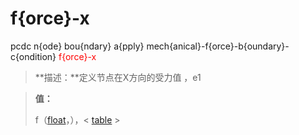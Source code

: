 # f{orce}-x
pcdc n{ode} bou{ndary} a{pply} mech{anical}-f{orce}-b{oundary}-c{ondition} <span style='color: red;'>f{orce}-x</span>
> **描述：**定义节点在X方向的受力值
，e1

> 
> **值：**
> 
> f（[float](数据类型/float/)，），< [table](数据类型/table/) >

